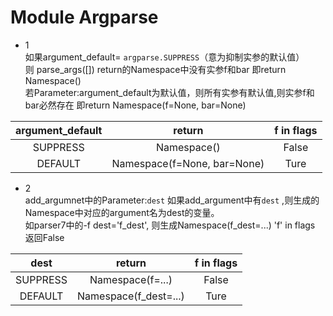# Module Argparse

* 1  
如果argument_default= `argparse.SUPPRESS`（意为抑制实参的默认值）  
则 parse_args([])  return的Namespace中没有实参f和bar 即return Namespace()  
若Parameter:argument_default为默认值，则所有实参有默认值,则实参f和bar必然存在
即return Namespace(f=None, bar=None)

|argument_default | return | f in flags|
|:-------:|:-------:|:-------:|
|SUPPRESS| Namespace()|False|
|DEFAULT| Namespace(f=None, bar=None)|Ture|

* 2  
add_argumnet中的Parameter:`dest`
如果add_argument中有`dest` ,则生成的Namespace中对应的argument名为dest的变量。  
如parser7中的-f dest='f_dest', 则生成Namespace(f_dest=...)
'f' in flags 返回False


|dest| return | f in flags|
|:-------:|:-------:|:-------:|
|SUPPRESS| Namespace(f=...)|False|
|DEFAULT| Namespace(f_dest=...)|Ture|
